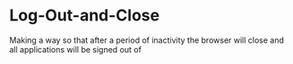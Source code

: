 # Log-Out-and-Close
Making a way so that after a period of inactivity the browser will close and all applications will be signed out of
